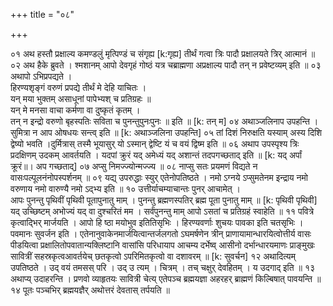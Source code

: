 +++
title = "०८"

+++

०१  अथ हस्तौ प्रक्षाल्य कमण्डलुं मृत्पिण्डं च संगृह्य [k:गृह्य] तीर्थं गत्वा त्रिः पादौ प्रक्षालयते त्रिर् आत्मानं ॥
०२  अथ हैके ब्रुवते । श्मशानम् आपो देवगृहं गोष्ठं यत्र चब्राह्मणा अप्रक्षाल्य पादौ तन् न प्रवेष्टव्यम् इति ॥
०३  अथापो ऽभिप्रपद्यते ।  <br>हिरण्यशृङ्गं वरुणं प्रपद्ये तीर्थं मे देहि याचितः ।  <br>यन् मया भुक्तम् असाधूनां पापेभ्यश् च प्रतिग्रहः ॥  <br>यन् मे मनसा वाचा कर्मणा वा दुष्कृतं कृतम् ।  <br>तन् न इन्द्रो वरुणो बृहस्पतिः सविता च पुनन्तुपुनःपुनः ॥ इति ॥ [k: तन् म]
०४  अथाञ्जलिनाप उपहन्ति । सुमित्रा न आप ओषधयः सन्त्व् इति ॥ [k: अथाञ्जलिना उपहन्ति]
०५  तां दिशं निरुक्षति यस्याम् अस्य दिशि द्वेष्यो भवति ।दुर्मित्रास् तस्मै भूयासुर् यो ऽस्मान् द्वेष्टि यं च वयं द्विष्म इति ॥
०६  अथाप उपस्पृश्य त्रिः प्रदक्षिणम् उदकम् आवर्तयति । यदपां क्रुरं यद् अमेध्यं यद् अशान्तं तदपगच्छताद् इति ॥ [k: यद् अर्पां क्रूरं॥। अप गच्छताद्]
०७  अप्सु निमज्ज्योन्मज्ज्य ॥
०८  नाप्सु सतः प्रयमणं विद्यते न वासःपल्पूलनंनोपस्पर्शनम् ॥
०९  यद्य् उपरुद्धाः स्युर् एतेनोपतिष्ठते । नमो ऽग्नये ऽप्सुमतेनम इन्द्राय नमो वरुणाय नमो वारुण्यै नमो ऽद्भ्य इति ॥
१०  उत्तीर्याचम्याचान्तः पुनर् आचामेत् ।  <br>आपः पुनन्तु पृथिवीं पृथिवी पूतापुनातु माम् । पुनन्तु ब्रह्मणस्पतिर् ब्रह्म पूता पुनातु माम् ॥ [k: पृथिवी पृथिवी]  <br>यद् उच्छिष्टम् अभोज्यं यद् वा दुश्चरितं मम । सर्वंपुनन्तु माम् आपो ऽसतां च प्रतिग्रहं स्वाहेति ॥
११  पवित्रे कृत्वाद्भिर् मार्जयति । आपो हि ष्ठा मयोभुव इतितिसृभिः । हिरण्यवर्णाः शुचयः पावका इति चतसृभिः । पवमानः सुवर्जन इति । एतेनानुवाकेनमार्जयित्वान्तर्जलगतो ऽघमर्षणेन त्रीन् प्राणायामान्धारयित्वोत्तीर्य वासः पीडयित्वा प्रक्षालितोपवातान्यक्लिष्टानि वासांसि परिधायाप आचम्य दर्भेष्व् आसीनो दर्भान्धारयमाणः प्राङ्मुखः सावित्रीं सहस्रकृत्वआवर्तयेच् छतकृत्वो ऽपरिमितकृत्वो वा दशावरम् ॥ [k: सुवर्चन]
१२  अथादित्यम् उपतिष्ठते । उद् वयं तमसस् परि । उद् उ त्यम् । चित्रम् । तच् चक्षुर् देवहितम् । य उदगाद् इति ॥
१३  अथाप्य् उदाहरन्ति । प्रणवो व्याहृतयः सावित्री चेत्य् एतेपञ्च ब्रह्मयज्ञा अहरहर् ब्राह्मणं किल्बिषात् पावयन्ति ॥
१४  पूतः पञ्चभिर् ब्रह्मयज्ञैर् अथोत्तरं देवतास् तर्पयति ॥
